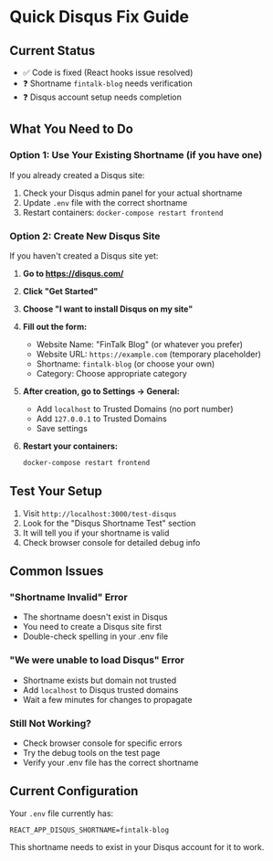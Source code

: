 # Quick Disqus Fix Guide

## Current Status
- ✅ Code is fixed (React hooks issue resolved)
- ❓ Shortname `fintalk-blog` needs verification
- ❓ Disqus account setup needs completion

## What You Need to Do

### Option 1: Use Your Existing Shortname (if you have one)
If you already created a Disqus site:
1. Check your Disqus admin panel for your actual shortname
2. Update `.env` file with the correct shortname
3. Restart containers: `docker-compose restart frontend`

### Option 2: Create New Disqus Site
If you haven't created a Disqus site yet:

1. **Go to https://disqus.com/**
2. **Click "Get Started"**
3. **Choose "I want to install Disqus on my site"**
4. **Fill out the form:**
   - Website Name: "FinTalk Blog" (or whatever you prefer)
   - Website URL: `https://example.com` (temporary placeholder)
   - Shortname: `fintalk-blog` (or choose your own)
   - Category: Choose appropriate category

5. **After creation, go to Settings → General:**
   - Add `localhost` to Trusted Domains (no port number)
   - Add `127.0.0.1` to Trusted Domains
   - Save settings

6. **Restart your containers:**
   ```bash
   docker-compose restart frontend
   ```

## Test Your Setup

1. Visit `http://localhost:3000/test-disqus`
2. Look for the "Disqus Shortname Test" section
3. It will tell you if your shortname is valid
4. Check browser console for detailed debug info

## Common Issues

### "Shortname Invalid" Error
- The shortname doesn't exist in Disqus
- You need to create a Disqus site first
- Double-check spelling in your .env file

### "We were unable to load Disqus" Error
- Shortname exists but domain not trusted
- Add `localhost` to Disqus trusted domains
- Wait a few minutes for changes to propagate

### Still Not Working?
- Check browser console for specific errors
- Try the debug tools on the test page
- Verify your .env file has the correct shortname

## Current Configuration
Your `.env` file currently has:
```
REACT_APP_DISQUS_SHORTNAME=fintalk-blog
```

This shortname needs to exist in your Disqus account for it to work.